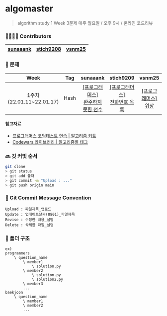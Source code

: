 # algomaster

> algorithm study
> 1 Week 3문제
> 매주 월요일 / 오후 9시 / 온라인 코드리뷰

### 👨‍👩‍👧‍👦 Contributors

| [sunaaank](https://github.com/sunaaank) | [stich9208](https://github.com/stich9208) | [vsnm25](https://github.com/vsnm25) |
| --------------------------------------- | ----------------------------------------- | ----------------------------------- |

### 📒 문제

|             Week             | Tag  |                                             sunaaank                                             |                                          stich9209                                          |                                       vsnm25                                       |
| :--------------------------: | :--: | :----------------------------------------------------------------------------------------------: | :-----------------------------------------------------------------------------------------: | :--------------------------------------------------------------------------------: |
| 1주차<br>(22.01.11~22.01.17) | Hash | [[프로그래머스]<br>완주하지 못한 선수](https://programmers.co.kr/learn/courses/30/lessons/42576) | [[프로그래머스]<br>전화번호 목록](https://programmers.co.kr/learn/courses/30/lessons/42577) | [[프로그래머스]<br>위장](https://programmers.co.kr/learn/courses/30/lessons/42578) |

#### 참고자료

- [프로그래머스 코딩테스트 연습 | 알고리즘 키트](https://programmers.co.kr/learn/challenges?tab=algorithm_practice_kit)
- [Codewars 라이브러리 | 알고리즘별 태그](https://www.codewars.com/kata/latest?tags=Hashes)

### 🔜 깃 커밋 순서

```bash
git clone
> git status
> git add 폴더
> git commit -m "Upload : ..."
> git push origin main
```

### 📝 Git Commit Message Convention

```
Upload : 파일제목_업로드
Update : 업데이트날짜(0801)_파일제목
Revise : 수정한 내용_설명
Delete : 삭제한 파일_설명
```

### 📁 폴더 구조

```
ex)
programmers
	\ question_name
		\ member1
			\ solution.py
		\ member2
			\ solution.py
			\ solution2.py
		\ member3
		...
baekjoon
	\ question_name
		\ member1
		\ member2
		...
```
